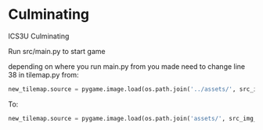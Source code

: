 # Culminating
ICS3U Culminating

Run src/main.py to start game

depending on where you run main.py from you made need to change line 38 in tilemap.py
from:

```python
new_tilemap.source = pygame.image.load(os.path.join('../assets/', src_img_name))
```
To:
```python
new_tilemap.source = pygame.image.load(os.path.join('assets/', src_img_name))
```
